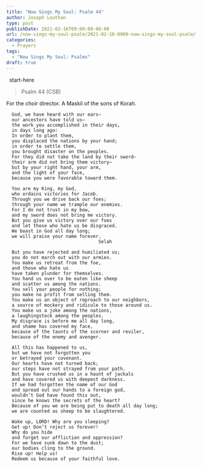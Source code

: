```yaml
---
title: "Now Sings My Soul: Psalm 44"
author: Joseph Louthan
type: post
publishDate: 2021-02-16T09:00:00-06:00
url: /now-sings-my-soul-psalm/2021-02-16-0900-now-sings-my-soul-psalm/
categories:
  - Prayers
tags:
  - "Now Sings My Soul: Psalms"
draft: true
---
```

<div style="font-variant: small-caps;">

</div>
&nbsp;
    start-here

> Psalm 44 (CSB)
> 
For the choir director. A Maskil of the sons of Korah. 

      God, we have heard with our ears—
      our ancestors have told us—
      the work you accomplished in their days, 
      in days long ago: 
      In order to plant them, 
      you displaced the nations by your hand; 
      in order to settle them, 
      you brought disaster on the peoples. 
      For they did not take the land by their sword—
      their arm did not bring them victory—
      but by your right hand, your arm, 
      and the light of your face, 
      because you were favorable toward them. 

      You are my King, my God, 
      who ordains victories for Jacob. 
      Through you we drive back our foes; 
      through your name we trample our enemies. 
      For I do not trust in my bow, 
      and my sword does not bring me victory. 
      But you give us victory over our foes 
      and let those who hate us be disgraced. 
      We boast in God all day long; 
      we will praise your name forever. 
                                      Selah 

      But you have rejected and humiliated us; 
      you do not march out with our armies. 
      You make us retreat from the foe, 
      and those who hate us 
      have taken plunder for themselves. 
      You hand us over to be eaten like sheep 
      and scatter us among the nations. 
      You sell your people for nothing; 
      you make no profit from selling them. 
      You make us an object of reproach to our neighbors, 
      a source of mockery and ridicule to those around us. 
      You make us a joke among the nations, 
      a laughingstock among the peoples. 
      My disgrace is before me all day long, 
      and shame has covered my face, 
      because of the taunts of the scorner and reviler, 
      because of the enemy and avenger. 

      All this has happened to us, 
      but we have not forgotten you 
      or betrayed your covenant. 
      Our hearts have not turned back; 
      our steps have not strayed from your path. 
      But you have crushed us in a haunt of jackals 
      and have covered us with deepest darkness. 
      If we had forgotten the name of our God 
      and spread out our hands to a foreign god, 
      wouldn’t God have found this out, 
      since he knows the secrets of the heart? 
      Because of you we are being put to death all day long; 
      we are counted as sheep to be slaughtered. 

      Wake up, LORD! Why are you sleeping? 
      Get up! Don’t reject us forever! 
      Why do you hide 
      and forget our affliction and oppression? 
      For we have sunk down to the dust; 
      our bodies cling to the ground. 
      Rise up! Help us! 
      Redeem us because of your faithful love.
